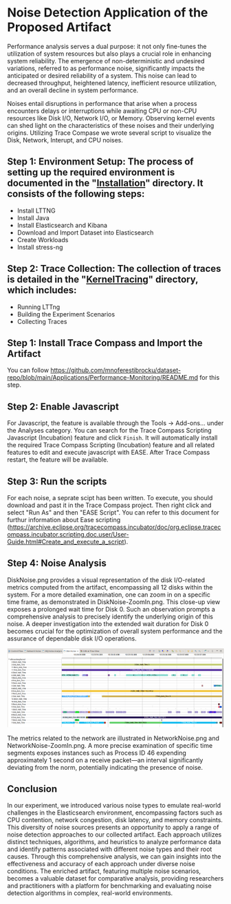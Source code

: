 # Noise Detection  Application of the Proposed Artifact
Performance analysis serves a dual purpose: it not only fine-tunes the utilization of system resources but also plays a crucial role in enhancing system reliability. The emergence of non-deterministic and undesired variations, referred to as performance noise, significantly impacts the anticipated or desired reliability of a system. This noise can lead to decreased throughput, heightened latency, inefficient resource utilization, and an overall decline in system performance.

Noises entail disruptions in performance that arise when a process encounters delays or interruptions while awaiting CPU or non-CPU resources like Disk I/O, Network I/O, or Memory. Observing kernel events can shed light on the characteristics of these noises and their underlying origins. Utilizing Trace Compase we wrote several script to visualize the Disk, Network, Interupt, and CPU noises.

## Step 1: Environment Setup: The process of setting up the required environment is documented in the "[Installation](https://github.com/mnoferestibrocku/dataset-repo/tree/main/Installation)" directory. It consists of the following steps:
   - Install LTTNG
   - Install Java
   - Install Elasticsearch and Kibana
   - Download and Import Dataset into Elasticsearch
   - Create Workloads
   - Install stress-ng

## Step 2: Trace Collection: The collection of traces is detailed in the "[KernelTracing](https://github.com/mnoferestibrocku/dataset-repo/tree/main/KernelTracing)" directory, which includes:
   - Running LTTng
   - Building the Experiment Scenarios
   - Collecting Traces


## Step 1: Install Trace Compass and Import the Artifact
You can follow https://github.com/mnoferestibrocku/dataset-repo/blob/main/Applications/Performance-Monitoring/README.md for this step. 

## Step 2: Enable Javascript
For Javascript, the feature is available through the Tools -> Add-ons... under the Analyses category. You can search for the Trace Compass Scripting Javascript (Incubation) feature and click ``Finish``.
It will automatically install the required Trace Compass Scripting (Incubation) feature and all related features to edit and execute javascript with EASE.
After Trace Compass restart, the feature will be available.

## Step 3: Run the scripts
For each noise, a seprate scipt has been written. To execute, you should download and past it in the Trace Compass project. Then right click and select "Run As" and then "EASE Script". You can refer to this document for furthur information about Ease scripting (https://archive.eclipse.org/tracecompass.incubator/doc/org.eclipse.tracecompass.incubator.scripting.doc.user/User-Guide.html#Create_and_execute_a_script).

## Step 4: Noise Analysis
DiskNoise.png provides a visual representation of the disk I/O-related metrics computed from the artifact, encompassing all 12 disks within the system. For a more detailed examination, one can zoom in on a specific time frame, as demonstrated in DiskNoise-ZoomIn.png. This close-up view exposes a prolonged wait time for Disk 0. Such an observation prompts a comprehensive analysis to precisely identify the underlying origin of this noise. A deeper investigation into the extended wait duration for Disk 0 becomes crucial for the optimization of overall system performance and the assurance of dependable disk I/O operations.

![plot](https://github.com/mnoferestibrocku/dataset-repo/blob/main/Applications/Noise-Detection/DiskNoise-ZoomIn.png)

The metrics related to the network are illustrated in NetworkNoise.png and NetworkNoise-ZoomIn.png. A more precise examination of specific time segments exposes instances such as Process ID 46 expending approximately 1 second on a receive packet—an interval significantly deviating from the norm, potentially indicating the presence of noise. 


## Conclusion
In our experiment, we introduced various noise types to emulate real-world challenges in the Elasticsearch environment, encompassing factors such as CPU contention, network congestion, disk latency, and memory constraints. This diversity of noise sources presents an opportunity to apply a range of noise detection approaches to our collected artifact. Each approach utilizes distinct techniques, algorithms, and heuristics to analyze performance data and identify patterns associated with different noise types and their root causes. Through this comprehensive analysis, we can gain insights into the effectiveness and accuracy of each approach under diverse noise conditions. The enriched artifact, featuring multiple noise scenarios, becomes a valuable dataset for comparative analysis, providing researchers and practitioners with a platform for benchmarking and evaluating noise detection algorithms in complex, real-world environments. 
